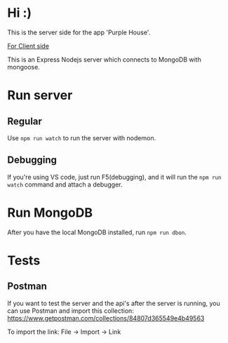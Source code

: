 ﻿# Hi :)

This is the server side for the app 'Purple House'.

[For Client side](https://github.com/trynx/purple_house_client)

This is an Express Nodejs server which connects to MongoDB with mongoose.

# Run server

## Regular

Use `npm run watch` to run the server with nodemon.

## Debugging

If you're using VS code, just run F5(debugging), and it will run the `npm run watch` command and attach a debugger.

# Run MongoDB

After you have the local MongoDB installed, run `npm run dbon`.

# Tests

## Postman

If you want to test the server and the api's after the server is running, you can use Postman and import this collection: https://www.getpostman.com/collections/84807d365549e4b49563

To import the link: File -> Import -> Link
